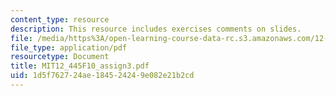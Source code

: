 ```yaml
---
content_type: resource
description: This resource includes exercises comments on slides.
file: /media/https%3A/open-learning-course-data-rc.s3.amazonaws.com/12-445-oral-communication-in-the-earth-atmospheric-and-planetary-sciences-fall-2010/1d5f762724ae184524249e082e21b2cd_MIT12_445F10_assign3.pdf
file_type: application/pdf
resourcetype: Document
title: MIT12_445F10_assign3.pdf
uid: 1d5f7627-24ae-1845-2424-9e082e21b2cd
---
```

